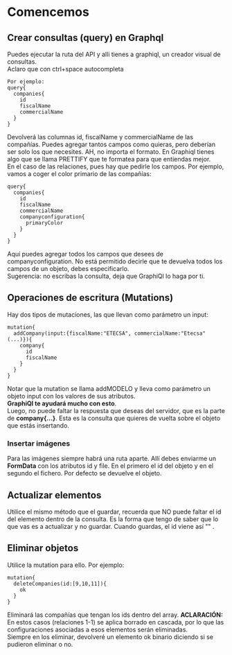 # Comencemos

## Crear consultas (query) en Graphql

Puedes ejecutar la ruta del API y alli tienes a graphiql, un creador visual de consultas.  
Aclaro que con ctrl+space autocompleta
```
Por ejemplo:
query{
  companies{
    id
    fiscalName
    commercialName
  }
}  
```
Devolverá las columnas id, fiscalName y commercialName de las compañías. Puedes agregar tantos campos como quieras, pero deberían ser solo los que necesites. AH, no importa el formato. En Graphiql tienes algo que se llama PRETTIFY que te formatea para que entiendas mejor.  
En el caso de las relaciones, pues hay que pedirle los campos. Por ejemplo, vamos a coger el color primario de las compañías:  
```
query{
  companies{
    id
    fiscalName
    commercialName
    companyconfiguration{
      primaryColor
    }
  }
}  
```
Aquí puedes agregar todos los campos que desees de companyconfiguration. No está permitido decirle que te devuelva todos los campos de un objeto, debes especificarlo.  
Sugerencia: no escribas la consulta, deja que GraphiQl lo haga por ti.  

## Operaciones de escritura (Mutations)  

Hay dos tipos de mutaciones, las que llevan como parámetro un input:  
```
mutation{
  addCompany(input:{fiscalName:"ETECSA", commercialName:"Etecsa"(...)}){
    company{
      id
      fiscalName
    }
  }
}
```
Notar que la mutation se llama addMODELO y lleva como parámetro un objeto input con los valores de sus atributos.  
**GraphiQl te ayudará mucho con esto**.  
Luego, no puede faltar la respuesta que deseas del servidor, que es la parte de **company{...}**. Esta es la consulta que quieres de vuelta sobre el objeto que estás insertando.

### Insertar imágenes
Para las imágenes siempre habrá una ruta aparte. Allí debes enviarme un **FormData** con los atributos id y file. En el primero el id del objeto y en el segundo el fichero.
Por defecto se devuelve el objeto.

## Actualizar elementos
Utilice el mismo método que el guardar, recuerda que NO puede faltar el id del elemento dentro de la consulta. Es la forma que tengo de saber que lo que vas es a actualizar y no guardar. Cuando guardas, el id viene así "" .

## Eliminar objetos
Utilice la mutation para ello. Por ejemplo:
```
mutation{
  deleteCompanies(id:[9,10,11]){
    ok
  }
}
```
Eliminará las compañías que tengan los ids dentro del array.
**ACLARACIÓN:** En estos casos (relaciones 1-1) se aplica borrado en cascada, por lo que las configuraciones asociadas a esos elementos serán eliminadas.  
Siempre en los eliminar, devolveré un elemento ok binario diciendo si se pudieron eliminar o no.
